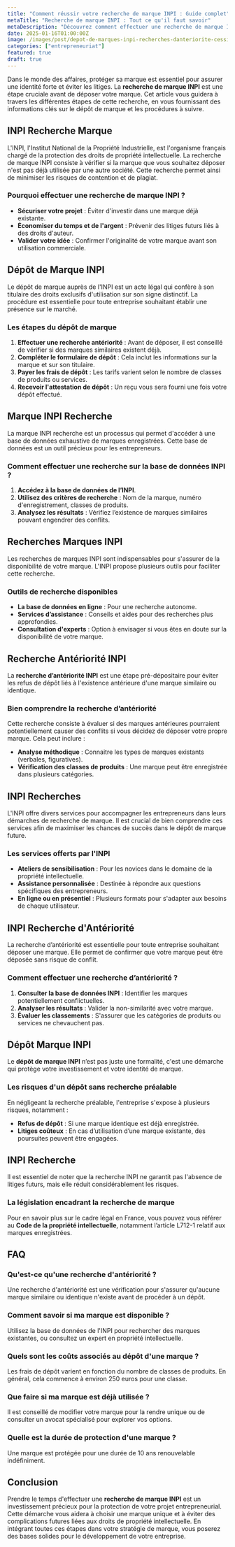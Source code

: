 ```yaml
---
title: "Comment réussir votre recherche de marque INPI : Guide complet"
metaTitle: "Recherche de marque INPI : Tout ce qu'il faut savoir"
metaDescription: "Découvrez comment effectuer une recherche de marque INPI et les étapes essentielles pour protéger votre marque."
date: 2025-01-16T01:00:00Z
image: /images/post/depot-de-marques-inpi-recherches-danteriorite-cession-licence-transfert-0.webp
categories: ["entrepreneuriat"]
featured: true
draft: true
---
```


Dans le monde des affaires, protéger sa marque est essentiel pour assurer une identité forte et éviter les litiges. La **recherche de marque INPI** est une étape cruciale avant de déposer votre marque. Cet article vous guidera à travers les différentes étapes de cette recherche, en vous fournissant des informations clés sur le dépôt de marque et les procédures à suivre.

## INPI Recherche Marque

L'INPI, l'Institut National de la Propriété Industrielle, est l'organisme français chargé de la protection des droits de propriété intellectuelle. La recherche de marque INPI consiste à vérifier si la marque que vous souhaitez déposer n'est pas déjà utilisée par une autre société. Cette recherche permet ainsi de minimiser les risques de contention et de plagiat.

### Pourquoi effectuer une recherche de marque INPI ?

- **Sécuriser votre projet** : Éviter d'investir dans une marque déjà existante.
- **Économiser du temps et de l'argent** : Prévenir des litiges futurs liés à des droits d'auteur.
- **Valider votre idée** : Confirmer l'originalité de votre marque avant son utilisation commerciale.

## Dépôt de Marque INPI

Le dépôt de marque auprès de l'INPI est un acte légal qui confère à son titulaire des droits exclusifs d'utilisation sur son signe distinctif. La procédure est essentielle pour toute entreprise souhaitant établir une présence sur le marché.

### Les étapes du dépôt de marque

1. **Effectuer une recherche antériorité** : Avant de déposer, il est conseillé de vérifier si des marques similaires existent déjà.
2. **Compléter le formulaire de dépôt** : Cela inclut les informations sur la marque et sur son titulaire.
3. **Payer les frais de dépôt** : Les tarifs varient selon le nombre de classes de produits ou services.
4. **Recevoir l'attestation de dépôt** : Un reçu vous sera fourni une fois votre dépôt effectué.

## Marque INPI Recherche

La marque INPI recherche est un processus qui permet d'accéder à une base de données exhaustive de marques enregistrées. Cette base de données est un outil précieux pour les entrepreneurs.

### Comment effectuer une recherche sur la base de données INPI ?

1. **Accédez à la base de données de l’INPI**.
2. **Utilisez des critères de recherche** : Nom de la marque, numéro d'enregistrement, classes de produits.
3. **Analysez les résultats** : Vérifiez l’existence de marques similaires pouvant engendrer des conflits.

## Recherches Marques INPI

Les recherches de marques INPI sont indispensables pour s'assurer de la disponibilité de votre marque. L'INPI propose plusieurs outils pour faciliter cette recherche.

### Outils de recherche disponibles

- **La base de données en ligne** : Pour une recherche autonome.
- **Services d’assistance** : Conseils et aides pour des recherches plus approfondies.
- **Consultation d'experts** : Option à envisager si vous êtes en doute sur la disponibilité de votre marque.

## Recherche Antériorité INPI

La **recherche d’antériorité INPI** est une étape pré-dépositaire pour éviter les refus de dépôt liés à l'existence antérieure d'une marque similaire ou identique.

### Bien comprendre la recherche d’antériorité

Cette recherche consiste à évaluer si des marques antérieures pourraient potentiellement causer des conflits si vous décidez de déposer votre propre marque. Cela peut inclure :

- **Analyse méthodique** : Connaitre les types de marques existants (verbales, figuratives).
- **Vérification des classes de produits** : Une marque peut être enregistrée dans plusieurs catégories.

## INPI Recherches

L'INPI offre divers services pour accompagner les entrepreneurs dans leurs démarches de recherche de marque. Il est crucial de bien comprendre ces services afin de maximiser les chances de succès dans le dépôt de marque future.

### Les services offerts par l'INPI

- **Ateliers de sensibilisation** : Pour les novices dans le domaine de la propriété intellectuelle.
- **Assistance personnalisée** : Destinée à répondre aux questions spécifiques des entrepreneurs.
- **En ligne ou en présentiel** : Plusieurs formats pour s'adapter aux besoins de chaque utilisateur.

## INPI Recherche d'Antériorité

La recherche d’antériorité est essentielle pour toute entreprise souhaitant déposer une marque. Elle permet de confirmer que votre marque peut être déposée sans risque de conflit.

### Comment effectuer une recherche d’antériorité ?

1. **Consulter la base de données INPI** : Identifier les marques potentiellement conflictuelles.
2. **Analyser les résultats** : Valider la non-similarité avec votre marque.
3. **Évaluer les classements** : S'assurer que les catégories de produits ou services ne chevauchent pas.

## Dépôt Marque INPI

Le **dépôt de marque INPI** n’est pas juste une formalité, c'est une démarche qui protège votre investissement et votre identité de marque.

### Les risques d'un dépôt sans recherche préalable

En négligeant la recherche préalable, l'entreprise s'expose à plusieurs risques, notamment :

- **Refus de dépôt** : Si une marque identique est déjà enregistrée.
- **Litiges coûteux** : En cas d’utilisation d’une marque existante, des poursuites peuvent être engagées.

## INPI Recherche

Il est essentiel de noter que la recherche INPI ne garantit pas l'absence de litiges futurs, mais elle réduit considérablement les risques. 

### La législation encadrant la recherche de marque

Pour en savoir plus sur le cadre légal en France, vous pouvez vous référer au **Code de la propriété intellectuelle**, notamment l’article L712-1 relatif aux marques enregistrées.

## FAQ

### Qu'est-ce qu'une recherche d'antériorité ?

Une recherche d'antériorité est une vérification pour s'assurer qu'aucune marque similaire ou identique n'existe avant de procéder à un dépôt.

### Comment savoir si ma marque est disponible ?

Utilisez la base de données de l'INPI pour rechercher des marques existantes, ou consultez un expert en propriété intellectuelle.

### Quels sont les coûts associés au dépôt d'une marque ?

Les frais de dépôt varient en fonction du nombre de classes de produits. En général, cela commence à environ 250 euros pour une classe.

### Que faire si ma marque est déjà utilisée ?

Il est conseillé de modifier votre marque pour la rendre unique ou de consulter un avocat spécialisé pour explorer vos options.

### Quelle est la durée de protection d'une marque ?

Une marque est protégée pour une durée de 10 ans renouvelable indéfiniment.

## Conclusion

Prendre le temps d'effectuer une **recherche de marque INPI** est un investissement précieux pour la protection de votre projet entrepreneurial. Cette démarche vous aidera à choisir une marque unique et à éviter des complications futures liées aux droits de propriété intellectuelle. En intégrant toutes ces étapes dans votre stratégie de marque, vous poserez des bases solides pour le développement de votre entreprise.